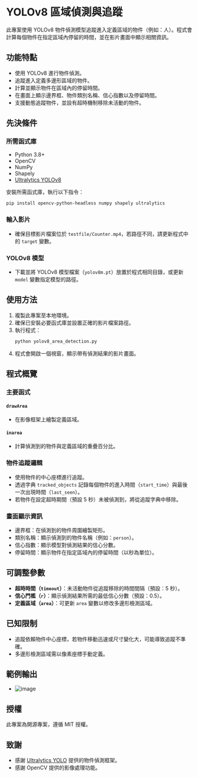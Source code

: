 # YOLOv8 區域偵測與追蹤

此專案使用 YOLOv8 物件偵測模型追蹤進入定義區域的物件（例如：人）。程式會計算每個物件在指定區域內停留的時間，並在影片畫面中顯示相關資訊。

## 功能特點

- 使用 YOLOv8 進行物件偵測。
- 追蹤進入定義多邊形區域的物件。
- 計算並顯示物件在區域內的停留時間。
- 在畫面上顯示邊界框、物件類別名稱、信心指數以及停留時間。
- 支援動態追蹤物件，並設有超時機制移除未活動的物件。

## 先決條件

### 所需函式庫
- Python 3.8+
- OpenCV
- NumPy
- Shapely
- [Ultralytics YOLOv8](https://github.com/ultralytics/ultralytics)

安裝所需函式庫，執行以下指令：
```bash
pip install opencv-python-headless numpy shapely ultralytics
```

### 輸入影片
- 確保目標影片檔案位於 `testfile/Counter.mp4`，若路徑不同，請更新程式中的 `target` 變數。

### YOLOv8 模型
- 下載並將 YOLOv8 模型檔案（`yolov8m.pt`）放置於程式相同目錄，或更新 `model` 變數指定模型的路徑。

## 使用方法

1. 複製此專案至本地環境。
2. 確保已安裝必要函式庫並設置正確的影片檔案路徑。
3. 執行程式：
   ```bash
   python yolov8_area_detection.py
   ```
4. 程式會開啟一個視窗，顯示帶有偵測結果的影片畫面。

## 程式概覽

### 主要函式

#### `drawArea`
- 在影像框架上繪製定義區域。

#### `inarea`
- 計算偵測到的物件與定義區域的重疊百分比。

### 物件追蹤邏輯
- 使用物件的中心座標進行追蹤。
- 透過字典 `tracked_objects` 記錄每個物件的進入時間（`start_time`）與最後一次出現時間（`last_seen`）。
- 若物件在設定超時期間（預設 5 秒）未被偵測到，將從追蹤字典中移除。

### 畫面顯示資訊
- 邊界框：在偵測到的物件周圍繪製矩形。
- 類別名稱：顯示偵測到的物件名稱（例如：`person`）。
- 信心指數：顯示模型對偵測結果的信心分數。
- 停留時間：顯示物件在指定區域內的停留時間（以秒為單位）。

## 可調整參數

- **超時時間（`timeout`）**：未活動物件從追蹤移除的時間間隔（預設：5 秒）。
- **信心門檻（`r`）**：顯示偵測結果所需的最低信心分數（預設：0.5）。
- **定義區域（`area`）**：可更新 `area` 變數以修改多邊形檢測區域。

## 已知限制

- 追蹤依賴物件中心座標，若物件移動迅速或尺寸變化大，可能導致追蹤不準確。
- 多邊形檢測區域需以像素座標手動定義。

## 範例輸出
- ![image](https://github.com/user-attachments/assets/d20b0943-38cf-4d32-a368-e0f3361d1af9)

## 授權

此專案為開源專案，遵循 MIT 授權。

## 致謝

- 感謝 [Ultralytics YOLO](https://github.com/ultralytics/ultralytics) 提供的物件偵測框架。
- 感謝 OpenCV 提供的影像處理功能。

